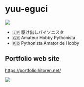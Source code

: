 yuu-eguci
===

![](https://github.githubassets.com/images/mona-whisper.gif)

- 🇯🇵 駆け出しパイソニスタ
- 🇬🇧 Amateur Hobby Pythonista
- 🇷🇴 Pythonista Amator de Hobby

## Portfolio web site

https://portfolio.hitoren.net/

![](https://user-images.githubusercontent.com/28250432/87242761-9397d480-c46a-11ea-8ed4-bbe31ee21c28.png)
